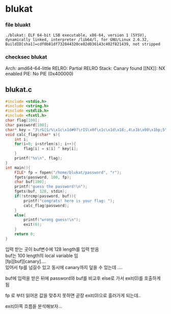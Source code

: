 # blukat

### file bluakt
```
./blukat: ELF 64-bit LSB executable, x86-64, version 1 (SYSV), dynamically linked, interpreter /lib64/l, for GNU/Linux 2.6.32, BuildID[sha1]=cdf0b81df732844320ce82d036143c402f821439, not stripped
```

### checksec blukat
Arch:     amd64-64-little
RELRO:    Partial RELRO
Stack:    Canary found
[[NX]]:       NX enabled
PIE:      No PIE (0x400000)


## blukat.c 
```C
#include <stdio.h>
#include <string.h>
#include <stdlib.h>
#include <fcntl.h>
char flag[100];
char password[100];
char* key = "3\rG[S/%\x1c\x1d#0?\rIS\x0f\x1c\x1d\x18;,4\x1b\x00\x1bp;5\x0b\x1b\x08\x45+";
void calc_flag(char* s){
	int i;
	for(i=0; i<strlen(s); i++){
		flag[i] = s[i] ^ key[i];
	}
	printf("%s\n", flag);
}
int main(){
	FILE* fp = fopen("/home/blukat/password", "r");
	fgets(password, 100, fp);
	char buf[100];
	printf("guess the password!\n");
	fgets(buf, 128, stdin);
	if(!strcmp(password, buf)){
		printf("congrats! here is your flag: ");
		calc_flag(password);
	}
	else{
		printf("wrong guess!\n");
		exit(0);
	}
	return 0;
}
```

입력 받는 곳이 buf변수에 128 length를 입력 받음   
buf는 100 length의 local variable 임   
[fp][buf][canary]....   
있어서 fp를 넘길수 있고 동시에 canary까지 덮을 수 있는데 ....   

buf에 입력을 받은 뒤에 password와 buf를 비교후 else로 가서 exit(0)를 호출하게 됨   

fp 로 부터 읽어온 값을 맞추지 못하면 곧장 exit(0)으로 흘러가게 되는데..    

exit(0)쪽 흐름을 분석해보자...





